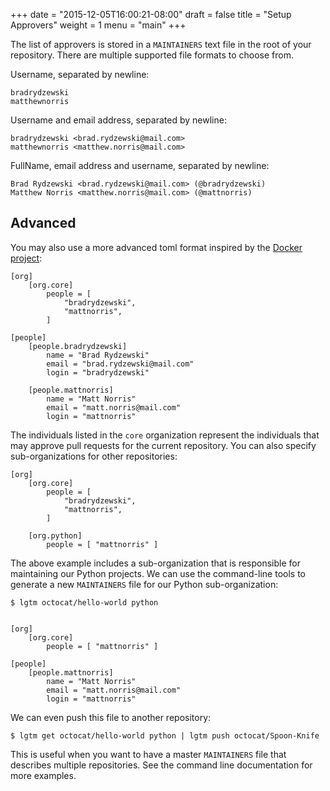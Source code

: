 +++
date = "2015-12-05T16:00:21-08:00"
draft = false
title = "Setup Approvers"
weight = 1
menu = "main"
+++

The list of approvers is stored in a `MAINTAINERS` text file in the root
of your repository. There are multiple supported file formats to choose from.


Username, separated by newline:

```
bradrydzewski
matthewnorris
```

Username and email address, separated by newline:

```
bradrydzewski <brad.rydzewski@mail.com>
matthewnorris <matthew.norris@mail.com>
```

FullName, email address and username, separated by newline:

```
Brad Rydzewski <brad.rydzewski@mail.com> (@bradrydzewski)
Matthew Norris <matthew.norris@mail.com> (@mattnorris)
```

## Advanced

You may also use a more advanced toml format inspired by the [Docker project](https://github.com/docker/opensource/blob/master/MAINTAINERS):

```
[org]
    [org.core]
        people = [
            "bradrydzewski",
            "mattnorris",
        ]

[people]
    [people.bradrydzewski]
        name = "Brad Rydzewski"
        email = "brad.rydzewski@mail.com"
        login = "bradrydzewski"

    [people.mattnorris]
        name = "Matt Norris"
        email = "matt.norris@mail.com"
        login = "mattnorris"
```

The individuals listed in the `core` organization represent the individuals that may approve pull requests for the current repository. You can also specify sub-organizations for other repositories:


```
[org]
    [org.core]
        people = [
            "bradrydzewski",
            "mattnorris",
        ]

    [org.python]
        people = [ "mattnorris" ]    
```

The above example includes a sub-organization that is responsible for maintaining our Python projects. We can use the command-line tools to generate a new `MAINTAINERS` file for our Python sub-organization:

```
$ lgtm octocat/hello-world python


[org]
    [org.core]
        people = [ "mattnorris" ]

[people]
    [people.mattnorris]
        name = "Matt Norris"
        email = "matt.norris@mail.com"
        login = "mattnorris"   
```

We can even push this file to another repository:

```
$ lgtm get octocat/hello-world python | lgtm push octocat/Spoon-Knife
```

This is useful when you want to have a master `MAINTAINERS` file that describes multiple repositories. See the command line documentation for more examples.
